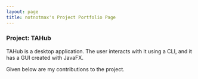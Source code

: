 ```yaml
---
layout: page
title: notnotmax's Project Portfolio Page
---
```


### Project: TAHub

TAHub is a desktop application.
The user interacts with it using a CLI, and it has a GUI created with JavaFX.

Given below are my contributions to the project.
